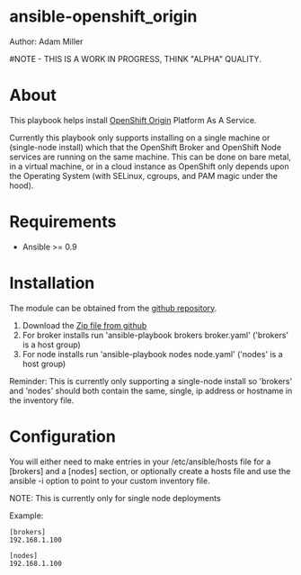 # ansible-openshift_origin

Author: Adam Miller

#NOTE - THIS IS A WORK IN PROGRESS, THINK "ALPHA" QUALITY.

# About

This playbook helps install [OpenShift Origin](https://openshift.redhat.com/community/open-source) Platform As A Service.

Currently this playbook only supports installing on a single machine or (single-node install) which that the OpenShift Broker and OpenShift Node services are running on the same machine. This can be done on bare metal, in a virtual machine, or in a cloud instance as OpenShift only depends upon the Operating System (with SELinux, cgroups, and PAM magic under the hood).

# Requirements

* Ansible >= 0.9

# Installation

The module can be obtained from the
[github repository](https://github.com/maxamillion/ansible-openshift_origin).

1. Download the [Zip file from github](https://github.com/maxamillion/ansible-openshift_origin/archive/master.zip)
2. For broker installs run 'ansible-playbook brokers broker.yaml' ('brokers' is a host group)
3. For node installs run 'ansible-playbook nodes node.yaml' ('nodes' is a host group)

Reminder: This is currently only supporting a single-node install so 'brokers' and 'nodes' should both contain the same, single, ip address or hostname in the inventory file.

# Configuration

You will either need to make entries in your /etc/ansible/hosts file for a 
[brokers] and a [nodes] section, or optionally create a hosts file and use the 
ansible -i option to point to your custom inventory file.

NOTE: This is currently only for single node deployments

Example:

    [brokers]
    192.168.1.100

    [nodes]
    192.168.1.100
